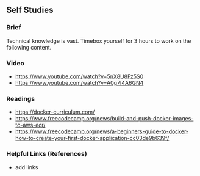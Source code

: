## Self Studies

### Brief

Technical knowledge is vast. Timebox yourself for 3 hours to work on the following content.

### Video 

- https://www.youtube.com/watch?v=5nX8U8Fz5S0
- https://www.youtube.com/watch?v=A0g7I4A6GN4

### Readings

- https://docker-curriculum.com/
- https://www.freecodecamp.org/news/build-and-push-docker-images-to-aws-ecr/
- https://www.freecodecamp.org/news/a-beginners-guide-to-docker-how-to-create-your-first-docker-application-cc03de9b639f/

### Helpful Links (References)

- add links
